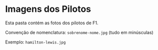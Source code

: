 # Imagens dos Pilotos

Esta pasta contém as fotos dos pilotos de F1.

Convenção de nomenclatura: `sobrenome-nome.jpg` (tudo em minúsculas)

Exemplo: `hamilton-lewis.jpg`
